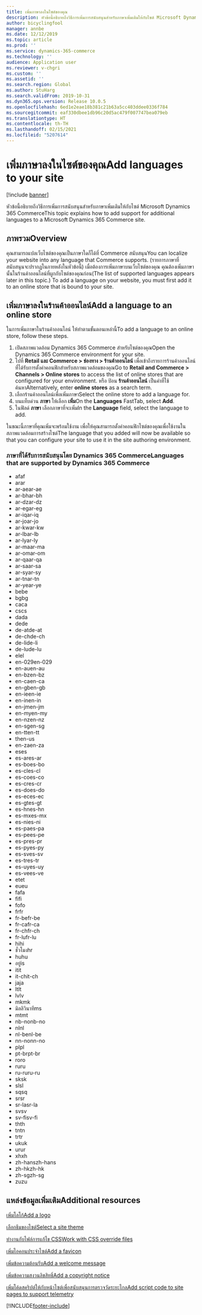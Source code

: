 ```yaml
---
title: เพิ่มภาษาลงในไซต์ของคุณ
description: หัวข้อนี้อธิบายถึงวิธีการเพิ่มการสนับสนุนสำหรับภาษาเพิ่มเติมให้กับไซต์ Microsoft Dynamics 365 Commerce
author: bicyclingfool
manager: annbe
ms.date: 12/12/2019
ms.topic: article
ms.prod: ''
ms.service: dynamics-365-commerce
ms.technology: ''
audience: Application user
ms.reviewer: v-chgri
ms.custom: ''
ms.assetid: ''
ms.search.region: Global
ms.author: StuHarg
ms.search.validFrom: 2019-10-31
ms.dyn365.ops.version: Release 10.0.5
ms.openlocfilehash: 6ed1e2eae18b381c21b63a5cc403ddee0336f784
ms.sourcegitcommit: eaf330dbee1db96c20d5ac479f007747bea079eb
ms.translationtype: HT
ms.contentlocale: th-TH
ms.lasthandoff: 02/15/2021
ms.locfileid: "5207614"
---
```

# <a name="add-languages-to-your-site"></a><span data-ttu-id="7d488-103">เพิ่มภาษาลงในไซต์ของคุณ</span><span class="sxs-lookup"><span data-stu-id="7d488-103">Add languages to your site</span></span>


[!include [banner](includes/banner.md)]

<span data-ttu-id="7d488-104">หัวข้อนี้อธิบายถึงวิธีการเพิ่มการสนับสนุนสำหรับภาษาเพิ่มเติมให้กับไซต์ Microsoft Dynamics 365 Commerce</span><span class="sxs-lookup"><span data-stu-id="7d488-104">This topic explains how to add support for additional languages to a Microsoft Dynamics 365 Commerce site.</span></span>

## <a name="overview"></a><span data-ttu-id="7d488-105">ภาพรวม</span><span class="sxs-lookup"><span data-stu-id="7d488-105">Overview</span></span>

<span data-ttu-id="7d488-106">คุณสามารถแปลเว็บไซต์ของคุณเป็นภาษาใดก็ได้ที่ Commerce สนับสนุน</span><span class="sxs-lookup"><span data-stu-id="7d488-106">You can localize your website into any language that Commerce supports.</span></span> <span data-ttu-id="7d488-107">(รายการภาษาที่สนับสนุนจะปรากฏในภายหลังในหัวข้อนี้) เมื่อต้องการเพิ่มภาษาบนเว็บไซต์ของคุณ คุณต้องเพิ่มภาษานั้นในร้านค้าออนไลน์ที่ผูกกับไซต์ของคุณก่อน</span><span class="sxs-lookup"><span data-stu-id="7d488-107">(The list of supported languages appears later in this topic.) To add a language on your website, you must first add it to an online store that is bound to your site.</span></span>

## <a name="add-a-language-to-an-online-store"></a><span data-ttu-id="7d488-108">เพิ่มภาษาลงในร้านค้าออนไลน์</span><span class="sxs-lookup"><span data-stu-id="7d488-108">Add a language to an online store</span></span>

<span data-ttu-id="7d488-109">ในการเพิ่มภาษาในร้านค้าออนไลน์ ให้ทำตามขั้นตอนเหล่านี้</span><span class="sxs-lookup"><span data-stu-id="7d488-109">To add a language to an online store, follow these steps.</span></span>

1. <span data-ttu-id="7d488-110">เปิดสภาพแวดล้อม Dynamics 365 Commerce สำหรับไซต์ของคุณ</span><span class="sxs-lookup"><span data-stu-id="7d488-110">Open the Dynamics 365 Commerce environment for your site.</span></span>
1. <span data-ttu-id="7d488-111">ไปที่ **Retail และ Commerce \> ช่องทาง \> ร้านค้าออนไลน์** เพื่อเข้าถึงรายการร้านค้าออนไลน์ที่ได้รับการตั้งค่าคอนฟิกสำหรับสภาพแวดล้อมของคุณ</span><span class="sxs-lookup"><span data-stu-id="7d488-111">Go to **Retail and Commerce \> Channels \> Online stores** to access the list of online stores that are configured for your environment.</span></span> <span data-ttu-id="7d488-112">หรือ ป้อน **ร้านค้าออนไลน์** เป็นคำที่ใช้ค้นหา</span><span class="sxs-lookup"><span data-stu-id="7d488-112">Alternatively, enter **online stores** as a search term.</span></span>
1. <span data-ttu-id="7d488-113">เลือกร้านค้าออนไลน์เพื่อเพิ่มภาษา</span><span class="sxs-lookup"><span data-stu-id="7d488-113">Select the online store to add a language for.</span></span>
1. <span data-ttu-id="7d488-114">บนแท็บด่วน **ภาษา** ให้เลือก **เพิ่ม**</span><span class="sxs-lookup"><span data-stu-id="7d488-114">On the **Languages** FastTab, select **Add**.</span></span>
1. <span data-ttu-id="7d488-115">ในฟิลด์ **ภาษา** เลือกภาษาที่จะเพิ่ม</span><span class="sxs-lookup"><span data-stu-id="7d488-115">In the **Language** field, select the language to add.</span></span>

<span data-ttu-id="7d488-116">ในขณะนี้ภาษาที่คุณเพิ่มจะพร้อมใช้งาน เพื่อให้คุณสามารถตั้งค่าคอนฟิกไซต์ของคุณเพื่อใช้งานในสภาพแวดล้อมการสร้างไซต์</span><span class="sxs-lookup"><span data-stu-id="7d488-116">The language that you added will now be available so that you can configure your site to use it in the site authoring environment.</span></span>

### <a name="languages-that-are-supported-by-dynamics-365-commerce"></a><span data-ttu-id="7d488-117">ภาษาที่ได้รับการสนับสนุนโดย Dynamics 365 Commerce</span><span class="sxs-lookup"><span data-stu-id="7d488-117">Languages that are supported by Dynamics 365 Commerce</span></span>

- <span data-ttu-id="7d488-118">af</span><span class="sxs-lookup"><span data-stu-id="7d488-118">af</span></span>
- <span data-ttu-id="7d488-119">ar</span><span class="sxs-lookup"><span data-stu-id="7d488-119">ar</span></span>
- <span data-ttu-id="7d488-120">ar-ae</span><span class="sxs-lookup"><span data-stu-id="7d488-120">ar-ae</span></span>
- <span data-ttu-id="7d488-121">ar-bh</span><span class="sxs-lookup"><span data-stu-id="7d488-121">ar-bh</span></span>
- <span data-ttu-id="7d488-122">ar-dz</span><span class="sxs-lookup"><span data-stu-id="7d488-122">ar-dz</span></span>
- <span data-ttu-id="7d488-123">ar-eg</span><span class="sxs-lookup"><span data-stu-id="7d488-123">ar-eg</span></span>
- <span data-ttu-id="7d488-124">ar-iq</span><span class="sxs-lookup"><span data-stu-id="7d488-124">ar-iq</span></span>
- <span data-ttu-id="7d488-125">ar-jo</span><span class="sxs-lookup"><span data-stu-id="7d488-125">ar-jo</span></span>
- <span data-ttu-id="7d488-126">ar-kw</span><span class="sxs-lookup"><span data-stu-id="7d488-126">ar-kw</span></span>
- <span data-ttu-id="7d488-127">ar-lb</span><span class="sxs-lookup"><span data-stu-id="7d488-127">ar-lb</span></span>
- <span data-ttu-id="7d488-128">ar-ly</span><span class="sxs-lookup"><span data-stu-id="7d488-128">ar-ly</span></span>
- <span data-ttu-id="7d488-129">ar-ma</span><span class="sxs-lookup"><span data-stu-id="7d488-129">ar-ma</span></span>
- <span data-ttu-id="7d488-130">ar-om</span><span class="sxs-lookup"><span data-stu-id="7d488-130">ar-om</span></span>
- <span data-ttu-id="7d488-131">ar-qa</span><span class="sxs-lookup"><span data-stu-id="7d488-131">ar-qa</span></span>
- <span data-ttu-id="7d488-132">ar-sa</span><span class="sxs-lookup"><span data-stu-id="7d488-132">ar-sa</span></span>
- <span data-ttu-id="7d488-133">ar-sy</span><span class="sxs-lookup"><span data-stu-id="7d488-133">ar-sy</span></span>
- <span data-ttu-id="7d488-134">ar-tn</span><span class="sxs-lookup"><span data-stu-id="7d488-134">ar-tn</span></span>
- <span data-ttu-id="7d488-135">ar-ye</span><span class="sxs-lookup"><span data-stu-id="7d488-135">ar-ye</span></span>
- <span data-ttu-id="7d488-136">be</span><span class="sxs-lookup"><span data-stu-id="7d488-136">be</span></span>
- <span data-ttu-id="7d488-137">bg</span><span class="sxs-lookup"><span data-stu-id="7d488-137">bg</span></span>
- <span data-ttu-id="7d488-138">ca</span><span class="sxs-lookup"><span data-stu-id="7d488-138">ca</span></span>
- <span data-ttu-id="7d488-139">cs</span><span class="sxs-lookup"><span data-stu-id="7d488-139">cs</span></span>
- <span data-ttu-id="7d488-140">da</span><span class="sxs-lookup"><span data-stu-id="7d488-140">da</span></span>
- <span data-ttu-id="7d488-141">de</span><span class="sxs-lookup"><span data-stu-id="7d488-141">de</span></span>
- <span data-ttu-id="7d488-142">de-at</span><span class="sxs-lookup"><span data-stu-id="7d488-142">de-at</span></span>
- <span data-ttu-id="7d488-143">de-ch</span><span class="sxs-lookup"><span data-stu-id="7d488-143">de-ch</span></span>
- <span data-ttu-id="7d488-144">de-li</span><span class="sxs-lookup"><span data-stu-id="7d488-144">de-li</span></span>
- <span data-ttu-id="7d488-145">de-lu</span><span class="sxs-lookup"><span data-stu-id="7d488-145">de-lu</span></span>
- <span data-ttu-id="7d488-146">el</span><span class="sxs-lookup"><span data-stu-id="7d488-146">el</span></span>
- <span data-ttu-id="7d488-147">en-029</span><span class="sxs-lookup"><span data-stu-id="7d488-147">en-029</span></span>
- <span data-ttu-id="7d488-148">en-au</span><span class="sxs-lookup"><span data-stu-id="7d488-148">en-au</span></span>
- <span data-ttu-id="7d488-149">en-bz</span><span class="sxs-lookup"><span data-stu-id="7d488-149">en-bz</span></span>
- <span data-ttu-id="7d488-150">en-ca</span><span class="sxs-lookup"><span data-stu-id="7d488-150">en-ca</span></span>
- <span data-ttu-id="7d488-151">en-gb</span><span class="sxs-lookup"><span data-stu-id="7d488-151">en-gb</span></span>
- <span data-ttu-id="7d488-152">en-ie</span><span class="sxs-lookup"><span data-stu-id="7d488-152">en-ie</span></span>
- <span data-ttu-id="7d488-153">en-in</span><span class="sxs-lookup"><span data-stu-id="7d488-153">en-in</span></span>
- <span data-ttu-id="7d488-154">en-jm</span><span class="sxs-lookup"><span data-stu-id="7d488-154">en-jm</span></span>
- <span data-ttu-id="7d488-155">en-my</span><span class="sxs-lookup"><span data-stu-id="7d488-155">en-my</span></span>
- <span data-ttu-id="7d488-156">en-nz</span><span class="sxs-lookup"><span data-stu-id="7d488-156">en-nz</span></span>
- <span data-ttu-id="7d488-157">en-sg</span><span class="sxs-lookup"><span data-stu-id="7d488-157">en-sg</span></span>
- <span data-ttu-id="7d488-158">en-tt</span><span class="sxs-lookup"><span data-stu-id="7d488-158">en-tt</span></span>
- <span data-ttu-id="7d488-159">th</span><span class="sxs-lookup"><span data-stu-id="7d488-159">en-us</span></span>
- <span data-ttu-id="7d488-160">en-za</span><span class="sxs-lookup"><span data-stu-id="7d488-160">en-za</span></span>
- <span data-ttu-id="7d488-161">es</span><span class="sxs-lookup"><span data-stu-id="7d488-161">es</span></span>
- <span data-ttu-id="7d488-162">es-ar</span><span class="sxs-lookup"><span data-stu-id="7d488-162">es-ar</span></span>
- <span data-ttu-id="7d488-163">es-bo</span><span class="sxs-lookup"><span data-stu-id="7d488-163">es-bo</span></span>
- <span data-ttu-id="7d488-164">es-cl</span><span class="sxs-lookup"><span data-stu-id="7d488-164">es-cl</span></span>
- <span data-ttu-id="7d488-165">es-co</span><span class="sxs-lookup"><span data-stu-id="7d488-165">es-co</span></span>
- <span data-ttu-id="7d488-166">es-cr</span><span class="sxs-lookup"><span data-stu-id="7d488-166">es-cr</span></span>
- <span data-ttu-id="7d488-167">es-do</span><span class="sxs-lookup"><span data-stu-id="7d488-167">es-do</span></span>
- <span data-ttu-id="7d488-168">es-ec</span><span class="sxs-lookup"><span data-stu-id="7d488-168">es-ec</span></span>
- <span data-ttu-id="7d488-169">es-gt</span><span class="sxs-lookup"><span data-stu-id="7d488-169">es-gt</span></span>
- <span data-ttu-id="7d488-170">es-hn</span><span class="sxs-lookup"><span data-stu-id="7d488-170">es-hn</span></span>
- <span data-ttu-id="7d488-171">es-mx</span><span class="sxs-lookup"><span data-stu-id="7d488-171">es-mx</span></span>
- <span data-ttu-id="7d488-172">es-ni</span><span class="sxs-lookup"><span data-stu-id="7d488-172">es-ni</span></span>
- <span data-ttu-id="7d488-173">es-pa</span><span class="sxs-lookup"><span data-stu-id="7d488-173">es-pa</span></span>
- <span data-ttu-id="7d488-174">es-pe</span><span class="sxs-lookup"><span data-stu-id="7d488-174">es-pe</span></span>
- <span data-ttu-id="7d488-175">es-pr</span><span class="sxs-lookup"><span data-stu-id="7d488-175">es-pr</span></span>
- <span data-ttu-id="7d488-176">es-py</span><span class="sxs-lookup"><span data-stu-id="7d488-176">es-py</span></span>
- <span data-ttu-id="7d488-177">es-sv</span><span class="sxs-lookup"><span data-stu-id="7d488-177">es-sv</span></span>
- <span data-ttu-id="7d488-178">es-tr</span><span class="sxs-lookup"><span data-stu-id="7d488-178">es-tr</span></span>
- <span data-ttu-id="7d488-179">es-uy</span><span class="sxs-lookup"><span data-stu-id="7d488-179">es-uy</span></span>
- <span data-ttu-id="7d488-180">es-ve</span><span class="sxs-lookup"><span data-stu-id="7d488-180">es-ve</span></span>
- <span data-ttu-id="7d488-181">et</span><span class="sxs-lookup"><span data-stu-id="7d488-181">et</span></span>
- <span data-ttu-id="7d488-182">eu</span><span class="sxs-lookup"><span data-stu-id="7d488-182">eu</span></span>
- <span data-ttu-id="7d488-183">fa</span><span class="sxs-lookup"><span data-stu-id="7d488-183">fa</span></span>
- <span data-ttu-id="7d488-184">fi</span><span class="sxs-lookup"><span data-stu-id="7d488-184">fi</span></span>
- <span data-ttu-id="7d488-185">fo</span><span class="sxs-lookup"><span data-stu-id="7d488-185">fo</span></span>
- <span data-ttu-id="7d488-186">fr</span><span class="sxs-lookup"><span data-stu-id="7d488-186">fr</span></span>
- <span data-ttu-id="7d488-187">fr-be</span><span class="sxs-lookup"><span data-stu-id="7d488-187">fr-be</span></span>
- <span data-ttu-id="7d488-188">fr-ca</span><span class="sxs-lookup"><span data-stu-id="7d488-188">fr-ca</span></span>
- <span data-ttu-id="7d488-189">fr-ch</span><span class="sxs-lookup"><span data-stu-id="7d488-189">fr-ch</span></span>
- <span data-ttu-id="7d488-190">fr-lu</span><span class="sxs-lookup"><span data-stu-id="7d488-190">fr-lu</span></span>
- <span data-ttu-id="7d488-191">hi</span><span class="sxs-lookup"><span data-stu-id="7d488-191">hi</span></span>
- <span data-ttu-id="7d488-192">ชั่วโมง</span><span class="sxs-lookup"><span data-stu-id="7d488-192">hr</span></span>
- <span data-ttu-id="7d488-193">hu</span><span class="sxs-lookup"><span data-stu-id="7d488-193">hu</span></span>
- <span data-ttu-id="7d488-194">อยู่</span><span class="sxs-lookup"><span data-stu-id="7d488-194">is</span></span>
- <span data-ttu-id="7d488-195">it</span><span class="sxs-lookup"><span data-stu-id="7d488-195">it</span></span>
- <span data-ttu-id="7d488-196">it-ch</span><span class="sxs-lookup"><span data-stu-id="7d488-196">it-ch</span></span>
- <span data-ttu-id="7d488-197">ja</span><span class="sxs-lookup"><span data-stu-id="7d488-197">ja</span></span>
- <span data-ttu-id="7d488-198">lt</span><span class="sxs-lookup"><span data-stu-id="7d488-198">lt</span></span>
- <span data-ttu-id="7d488-199">lv</span><span class="sxs-lookup"><span data-stu-id="7d488-199">lv</span></span>
- <span data-ttu-id="7d488-200">mk</span><span class="sxs-lookup"><span data-stu-id="7d488-200">mk</span></span>
- <span data-ttu-id="7d488-201">มิลลิวินาที</span><span class="sxs-lookup"><span data-stu-id="7d488-201">ms</span></span>
- <span data-ttu-id="7d488-202">mt</span><span class="sxs-lookup"><span data-stu-id="7d488-202">mt</span></span>
- <span data-ttu-id="7d488-203">nb-no</span><span class="sxs-lookup"><span data-stu-id="7d488-203">nb-no</span></span>
- <span data-ttu-id="7d488-204">nl</span><span class="sxs-lookup"><span data-stu-id="7d488-204">nl</span></span>
- <span data-ttu-id="7d488-205">nl-be</span><span class="sxs-lookup"><span data-stu-id="7d488-205">nl-be</span></span>
- <span data-ttu-id="7d488-206">nn-no</span><span class="sxs-lookup"><span data-stu-id="7d488-206">nn-no</span></span>
- <span data-ttu-id="7d488-207">pl</span><span class="sxs-lookup"><span data-stu-id="7d488-207">pl</span></span>
- <span data-ttu-id="7d488-208">pt-br</span><span class="sxs-lookup"><span data-stu-id="7d488-208">pt-br</span></span>
- <span data-ttu-id="7d488-209">ro</span><span class="sxs-lookup"><span data-stu-id="7d488-209">ro</span></span>
- <span data-ttu-id="7d488-210">ru</span><span class="sxs-lookup"><span data-stu-id="7d488-210">ru</span></span>
- <span data-ttu-id="7d488-211">ru-ru</span><span class="sxs-lookup"><span data-stu-id="7d488-211">ru-ru</span></span>
- <span data-ttu-id="7d488-212">sk</span><span class="sxs-lookup"><span data-stu-id="7d488-212">sk</span></span>
- <span data-ttu-id="7d488-213">sl</span><span class="sxs-lookup"><span data-stu-id="7d488-213">sl</span></span>
- <span data-ttu-id="7d488-214">sq</span><span class="sxs-lookup"><span data-stu-id="7d488-214">sq</span></span>
- <span data-ttu-id="7d488-215">sr</span><span class="sxs-lookup"><span data-stu-id="7d488-215">sr</span></span>
- <span data-ttu-id="7d488-216">sr-la</span><span class="sxs-lookup"><span data-stu-id="7d488-216">sr-la</span></span>
- <span data-ttu-id="7d488-217">sv</span><span class="sxs-lookup"><span data-stu-id="7d488-217">sv</span></span>
- <span data-ttu-id="7d488-218">sv-fi</span><span class="sxs-lookup"><span data-stu-id="7d488-218">sv-fi</span></span>
- <span data-ttu-id="7d488-219">th</span><span class="sxs-lookup"><span data-stu-id="7d488-219">th</span></span>
- <span data-ttu-id="7d488-220">tn</span><span class="sxs-lookup"><span data-stu-id="7d488-220">tn</span></span>
- <span data-ttu-id="7d488-221">tr</span><span class="sxs-lookup"><span data-stu-id="7d488-221">tr</span></span>
- <span data-ttu-id="7d488-222">uk</span><span class="sxs-lookup"><span data-stu-id="7d488-222">uk</span></span>
- <span data-ttu-id="7d488-223">ur</span><span class="sxs-lookup"><span data-stu-id="7d488-223">ur</span></span>
- <span data-ttu-id="7d488-224">xh</span><span class="sxs-lookup"><span data-stu-id="7d488-224">xh</span></span>
- <span data-ttu-id="7d488-225">zh-hans</span><span class="sxs-lookup"><span data-stu-id="7d488-225">zh-hans</span></span>
- <span data-ttu-id="7d488-226">zh-hk</span><span class="sxs-lookup"><span data-stu-id="7d488-226">zh-hk</span></span>
- <span data-ttu-id="7d488-227">zh-sg</span><span class="sxs-lookup"><span data-stu-id="7d488-227">zh-sg</span></span>
- <span data-ttu-id="7d488-228">zu</span><span class="sxs-lookup"><span data-stu-id="7d488-228">zu</span></span>

## <a name="additional-resources"></a><span data-ttu-id="7d488-229">แหล่งข้อมูลเพิ่มเติม</span><span class="sxs-lookup"><span data-stu-id="7d488-229">Additional resources</span></span>

[<span data-ttu-id="7d488-230">เพิ่มโลโก้</span><span class="sxs-lookup"><span data-stu-id="7d488-230">Add a logo</span></span>](add-logo.md)

[<span data-ttu-id="7d488-231">เลือกธีมของไซต์</span><span class="sxs-lookup"><span data-stu-id="7d488-231">Select a site theme</span></span>](select-site-theme.md)

[<span data-ttu-id="7d488-232">ทำงานกับไฟล์การแก้ไข CSS</span><span class="sxs-lookup"><span data-stu-id="7d488-232">Work with CSS override files</span></span>](css-override-files.md)

[<span data-ttu-id="7d488-233">เพิ่มไอคอนประจำไซต์</span><span class="sxs-lookup"><span data-stu-id="7d488-233">Add a favicon</span></span>](add-favicon.md)

[<span data-ttu-id="7d488-234">เพิ่มข้อความต้อนรับ</span><span class="sxs-lookup"><span data-stu-id="7d488-234">Add a welcome message</span></span>](add-welcome-message.md)

[<span data-ttu-id="7d488-235">เพิ่มข้อความสงวนลิขสิทธิ์</span><span class="sxs-lookup"><span data-stu-id="7d488-235">Add a copyright notice</span></span>](add-copyright-notice.md)

[<span data-ttu-id="7d488-236">เพิ่มโค้ดสคริปต์ให้กับหน้าไซต์เพื่อสนับสนุนการตรวจวัดระยะไกล</span><span class="sxs-lookup"><span data-stu-id="7d488-236">Add script code to site pages to support telemetry</span></span>](add-telemetry.md)


[!INCLUDE[footer-include](../includes/footer-banner.md)]